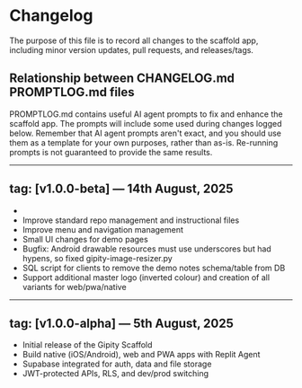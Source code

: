 # Changelog

The purpose of this file is to record all changes to the scaffold app, including minor version updates, pull requests, and releases/tags.

## Relationship between CHANGELOG.md PROMPTLOG.md files
PROMPTLOG.md contains useful AI agent prompts to fix and enhance the scaffold app. The prompts will include some used during changes logged below. Remember that AI agent prompts aren't exact, and you should use them as a template for your own purposes, rather than as-is. Re-running prompts is not guaranteed to provide the same results.

---

## tag: [v1.0.0-beta] — 14th August, 2025
- 
- Improve standard repo management and instructional files
- Improve menu and navigation management
- Small UI changes for demo pages
- Bugfix: Android drawable resources must use underscores but had hypens, so fixed gipity-image-resizer.py
- SQL script for clients to remove the demo notes schema/table from DB
- Support additional master logo (inverted colour) and creation of all variants for web/pwa/native

---

## tag: [v1.0.0-alpha] — 5th August, 2025
- Initial release of the Gipity Scaffold
- Build native (iOS/Android), web and PWA apps with Replit Agent
- Supabase integrated for auth, data and file storage
- JWT-protected APIs, RLS, and dev/prod switching
